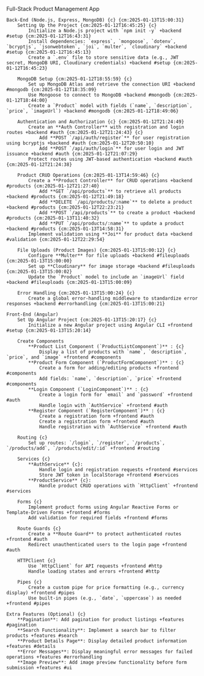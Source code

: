 Full-Stack Product Management App

    Back-End (Node.js, Express, MongoDB) {c} {cm:2025-01-13T15:00:31}
        Setting Up the Project {cm:2025-01-12T16:45:25} {c}
            Initialize a Node.js project with `npm init -y` +backend #setup {cm:2025-01-12T16:43:31}
            Install dependencies: `express`, `mongoose`, `dotenv`, `bcryptjs`, `jsonwebtoken`, `joi`, `multer`, `cloudinary` +backend #setup {cm:2025-01-12T16:45:13}
            Create a `.env` file to store sensitive data (e.g., JWT secret, MongoDB URI, Cloudinary credentials) +backend #setup {cm:2025-01-12T16:45:23}

        MongoDB Setup {cm:2025-01-12T18:55:59} {c}
            Set up MongoDB Atlas and retrieve the connection URI +backend #mongodb {cm:2025-01-12T18:35:09}
            Use Mongoose to connect to MongoDB +backend #mongodb {cm:2025-01-12T18:44:00}
            Create a `Product` model with fields (`name`, `description`, `price`, `imageUrl`) +backend #mongodb {cm:2025-01-12T18:49:06}

        Authentication and Authorization {c} {cm:2025-01-12T21:24:49}
            Create an **Auth Controller** with registration and login routes +backend #auth {cm:2025-01-12T21:24:43} {c}
                Add **POST `/api/auth/register`** for user registration using bcryptjs +backend #auth {cm:2025-01-12T20:50:10}
                Add **POST `/api/auth/login`** for user login and JWT issuance +backend #auth {cm:2025-01-12T21:07:29}
            Protect routes using JWT-based authentication +backend #auth {cm:2025-01-12T21:24:38}

        Product CRUD Operations {cm:2025-01-13T14:59:46} {c}
            Create a **Product Controller** for CRUD operations +backend #products {cm:2025-01-12T21:27:40}
                Add **GET `/api/products`** to retrieve all products +backend #products {cm:2025-01-12T21:49:18}
                Add **DELETE `/api/products/:name`** to delete a product +backend #products {cm:2025-01-12T22:23:21}
                Add **POST `/api/products`** to create a product +backend #products {cm:2025-01-13T11:40:32}
                Add **PUT `/api/products/:name`** to update a product +backend #products {cm:2025-01-13T14:58:31}
            Implement validation using **Joi** for product data +backend #validation {cm:2025-01-12T22:29:54}

        File Uploads (Product Images) {cm:2025-01-13T15:00:12} {c}
            Configure **Multer** for file uploads +backend #fileuploads {cm:2025-01-13T15:00:00}
            Set up **Cloudinary** for image storage +backend #fileuploads {cm:2025-01-13T15:00:02}
            Update the `Product` model to include an `imageUrl` field +backend #fileuploads {cm:2025-01-13T15:00:09}

        Error Handling {cm:2025-01-13T15:00:24} {c}
            Create a global error-handling middleware to standardize error responses +backend #errorhandling {cm:2025-01-13T15:00:21}

    Front-End (Angular)
        Set Up Angular Project {cm:2025-01-13T15:20:17} {c}
            Initialize a new Angular project using Angular CLI +frontend #setup {cm:2025-01-13T15:20:14}

        Create Components
            **Product List Component (`ProductListComponent`)** : {c}
                Display a list of products with `name`, `description`, `price`, and `image` +frontend #components
            **Product Form Component (`ProductFormComponent`)** : {c}
                Create a form for adding/editing products +frontend #components
                Add fields: `name`, `description`, `price` +frontend #components
            **Login Component (`LoginComponent`)** : {c}
                Create a login form for `email` and `password` +frontend #auth
                Handle login with `AuthService` +frontend #auth
            **Register Component (`RegisterComponent`)** : {c}
                Create a registration form +frontend #auth
                Create a registration form +frontend #auth
                Handle registration with `AuthService` +frontend #auth

        Routing {c}
            Set up routes: `/login`, `/register`, `/products`, `/products/add`, `/products/edit/:id` +frontend #routing

        Services {c}
            **AuthService** {c}:
                Handle login and registration requests +frontend #services
                Store JWT token in localStorage +frontend #services
            **ProductService** {c}:
                Handle product CRUD operations with `HttpClient` +frontend #services

        Forms {c}
            Implement product forms using Angular Reactive Forms or Template-Driven Forms +frontend #forms
            Add validation for required fields +frontend #forms

        Route Guards {c}
            Create a **Route Guard** to protect authenticated routes +frontend #auth
            Redirect unauthenticated users to the login page +frontend #auth

        HTTPClient {c}
            Use `HttpClient` for API requests +frontend #http
            Handle loading states and errors +frontend #http

        Pipes {c}
            Create a custom pipe for price formatting (e.g., currency display) +frontend #pipes
            Use built-in pipes (e.g., `date`, `uppercase`) as needed +frontend #pipes

    Extra Features (Optional) {c}
        **Pagination**: Add pagination for product listings +features #pagination
        **Search Functionality**: Implement a search bar to filter products +features #search
        **Product Details Page**: Display detailed product information +features #details
        **Error Messages**: Display meaningful error messages for failed operations +features #errorhandling
        **Image Preview**: Add image preview functionality before form submission +features #ui
